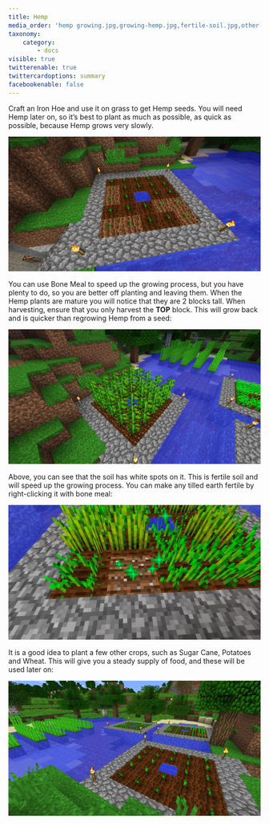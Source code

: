 ```yaml
---
title: Hemp
media_order: 'hemp growing.jpg,growing-hemp.jpg,fertile-soil.jpg,other-crops.jpg'
taxonomy:
    category:
        - docs
visible: true
twitterenable: true
twittercardoptions: summary
facebookenable: false
---
```


Craft an Iron Hoe and use it on grass to get Hemp seeds. You will need Hemp later on, so it’s best to plant as much as possible, as quick as possible, because Hemp grows very slowly.

![](hemp%20growing.jpg)

You can use Bone Meal to speed up the growing process, but you have plenty to do, so you are better off planting and leaving them. When the Hemp plants are mature you will notice that they are 2 blocks tall. When harvesting, ensure that you only harvest the **TOP** block. This will grow back and is quicker than regrowing Hemp from a seed:

![](growing-hemp.jpg)

Above, you can see that the soil has white spots on it. This is fertile soil and will speed up the growing process. You can make any tilled earth fertile by right-clicking it with bone meal:

![](fertile-soil.jpg)

It is a good idea to plant a few other crops, such as Sugar Cane, Potatoes and Wheat. This will give you a steady supply of food, and these will be used later on:

![](other-crops.jpg)


